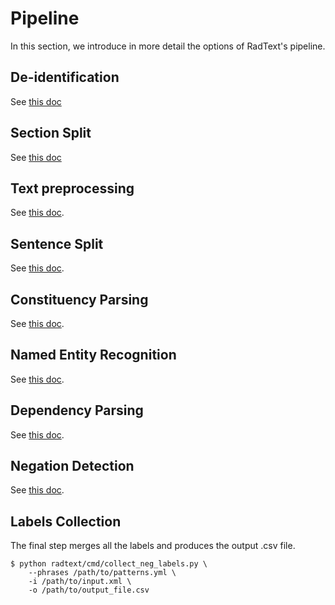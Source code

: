 # Pipeline

In this section, we introduce in more detail the options of RadText's pipeline.

## De-identification

See [this doc](pipeline/deid.md)

## Section Split

See [this doc](pipeline/secsplit.md)

## Text preprocessing

See [this doc](pipeline/preprocess.md).

## Sentence Split

See [this doc](pipeline/ssplit.md).

## Constituency Parsing

See [this doc](pipeline/parse.md).

## Named Entity Recognition

See [this doc](pipeline/ner.md).

## Dependency Parsing

See [this doc](pipeline/depparse.md).

## Negation Detection

See [this doc](pipeline/neg.md).

## Labels Collection

The final step merges all the labels and produces the output .csv file.

```shell
$ python radtext/cmd/collect_neg_labels.py \
    --phrases /path/to/patterns.yml \
    -i /path/to/input.xml \
    -o /path/to/output_file.csv
```

